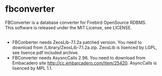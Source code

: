 # fbconverter
FBConverter is a  database converter for Firebird OpenSource RDBMS.<br/>
This software is released under the MIT License, see LICENSE.<br/>
<br/>
* FBConberter needs ZeosLib-7.1.2a patched version. You need to download from /Library/ZeosLib-7.1.2a.zip. ZeosLib is lisenced by LGPL, see lisence.pdf included archive.<br/>
* FBConverter needs AsysncCalls 2.96. You need to download from Embacadero site <a href="http://cc.embarcadero.com/item/25420">http://cc.embarcadero.com/item/25420</a>. AsyncCalls is lisenced by MPL 1.1.<br/>
